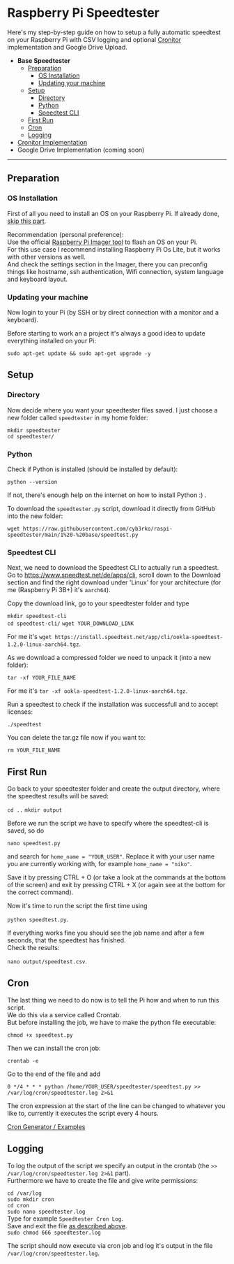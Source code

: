 # Raspberry Pi Speedtester

Here's my step-by-step guide on how to setup a fully automatic speedtest on your Raspberry Pi with CSV logging and optional [Cronitor](https://cronitor.io/) implementation and Google Drive Upload.

- **Base Speedtester**
    - [Preparation](#preparation)
        - [OS Installation](#os-installation)
        - [Updating your machine](#updating-your-machine)
    - [Setup](#setup)
        - [Directory](#directory)
        - [Python](#python)
        - [Speedtest CLI](#speedtest-cli)
    - [First Run](#first-run)
    - [Cron](#cron)
    - [Logging](#logging)
- [Cronitor Implementation](2%20-%20cronitor/README.md)
- Google Drive Implementation (coming soon)

---

## Preparation

### OS Installation

First of all you need to install an OS on your Raspberry Pi. If already done, [skip this part](#updating-your-machine).

Recommendation (personal preference):  
Use the official [Raspberry Pi Imager tool](https://www.raspberrypi.com/software/) to flash an OS on your Pi.  
For this use case I recommend installing Raspberry Pi Os Lite, but it works with other versions as well.  
And check the settings section in the Imager, there you can preconfig things like hostname, ssh authentication, Wifi connection, system language and keyboard layout.

### Updating your machine

Now login to your Pi (by SSH or by direct connection with a monitor and a keyboard).

Before starting to work an a project it's always a good idea to update everything installed on your Pi:

`sudo apt-get update && sudo apt-get upgrade -y`

## Setup

### Directory

Now decide where you want your speedtester files saved. I just choose a new folder called `speedtester` in my home folder:

`mkdir speedtester`  
`cd speedtester/`

### Python

Check if Python is installed (should be installed by default):

`python --version`

If not, there's enough help on the internet on how to install Python :) .

To download the `speedtester.py` script, download it directly from GitHub into the new folder:

`wget https://raw.githubusercontent.com/cyb3rko/raspi-speedtester/main/1%20-%20base/speedtest.py`

### Speedtest CLI

Next, we need to download the Speedtest CLI to actually run a speedtest.  
Go to https://www.speedtest.net/de/apps/cli, scroll down to the Download section and find the right download under 'Linux' for your architecture (for me (Raspberry Pi 3B+) it's `aarch64`).

Copy the download link, go to your speedtester folder and type

`mkdir speedtest-cli`  
`cd speedtest-cli/`
`wget YOUR_DOWNLOAD_LINK`

For me it's `wget https://install.speedtest.net/app/cli/ookla-speedtest-1.2.0-linux-aarch64.tgz`.

As we download a compressed folder we need to unpack it (into a new folder):

`tar -xf YOUR_FILE_NAME`

For me it's `tar -xf ookla-speedtest-1.2.0-linux-aarch64.tgz`.

Run a speedtest to check if the installation was successfull and to accept licenses:

`./speedtest`

You can delete the tar.gz file now if you want to:

`rm YOUR_FILE_NAME`

## First Run

Go back to your speedtester folder and create the output directory, where the speedtest results will be saved:

`cd ..`
`mkdir output`

Before we run the script we have to specify where the speedtest-cli is saved, so do

`nano speedtest.py`

and search for `home_name = "YOUR_USER"`.
Replace it with your user name you are currently working with, for example `home_name = "niko"`.

Save it by pressing CTRL + O (or take a look at the commands at the bottom of the screen) and exit by pressing CTRL + X (or again see at the bottom for the correct command).

Now it's time to run the script the first time using

`python speedtest.py`.

If everything works fine you should see the job name and after a few seconds, that the speedtest has finished.  
Check the results:

`nano output/speedtest.csv`.

## Cron

The last thing we need to do now is to tell the Pi how and when to run this script.  
We do this via a service called Crontab.  
But before installing the job, we have to make the python file executable:

`chmod +x speedtest.py`

Then we can install the cron job:

`crontab -e`

Go to the end of the file and add

`0 */4 * * * python /home/YOUR_USER/speedtester/speedtest.py >> /var/log/cron/speedtester.log 2>&1`

The cron expression at the start of the line can be changed to whatever you like to, currently it executes the script every 4 hours.

[Cron Generator / Examples](https://crontab.guru/examples.html)

## Logging

To log the output of the script we specify an output in the crontab (the `>> /var/log/cron/speedtester.log 2>&1` part).  
Furthermore we have to create the file and give write permissions:

`cd /var/log`  
`sudo mkdir cron`  
`cd cron`  
`sudo nano speedtester.log`  
Type for example `Speedtester Cron Log`.  
Save and exit the file [as described above](#first-run).  
`sudo chmod 666 speedtester.log`

The script should now execute via cron job and log it's output in the file `/var/log/cron/speedtester.log`.
